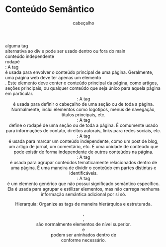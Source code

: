 # Conteúdo Semântico #

<html>
    <body>
        <header>
        cabeçalho
        </header>
        <main>
                <section>
                    <div>
                        alguma tag
                    </div>
                </section>
        </main>
        <section>
        alternativa ao div e pode ser usado dentro ou fora do main
        </section>
        <article>
        conteúdo independente
        </article>
        <footer>
            rodapé
        </footer>
    </body>
</html>

<main>:
A tag <main> é usada para envolver o conteúdo principal de uma página. Geralmente, uma página web deve ter apenas um elemento <main>. Este elemento deve conter o conteúdo principal da página, como artigos, seções principais, ou qualquer conteúdo que seja único para aquela página em particular.

<header>:
A tag <header> é usada para definir o cabeçalho de uma seção ou de toda a página. Normalmente, inclui elementos como logotipos, menus de navegação, títulos principais, etc.

<footer>:
A tag <footer> define o rodapé de uma seção ou de toda a página. É comumente usado para informações de contato, direitos autorais, links para redes sociais, etc.

<article>:
A tag <article> é usada para marcar um conteúdo independente, como um post de blog, um artigo de jornal, um comentário, etc. É uma unidade de conteúdo que pode existir de forma independente de outros conteúdos na página.

<section>:
A tag <section> é usada para agrupar conteúdos tematicamente relacionados dentro de uma página. É uma maneira de dividir o conteúdo em partes distintas e identificáveis.

<div>:
A tag <div> é um elemento genérico que não possui significado semântico específico. Ela é usada para agrupar e estilizar elementos, mas não carrega nenhuma informação semântica adicional por si só.

Hierarquia: Organize as tags de maneira hierárquica e estruturada. <header>, <main>, <footer> são normalmente elementos de nível superior. <article> e <section> podem ser aninhados dentro de <main> conforme necessário.